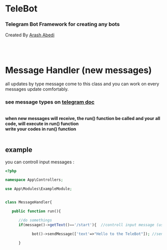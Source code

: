 # TeleBot
### Telegram Bot Framework for creating any bots 

Created By [Arash Abedi](https://arashabedi.com)

<br/>
<br/>

# Message Handler (new messages)

all updates by type message come to this class and you can work on every messages update comfortably.
<br>

### see message types on [telegram doc](https://core.telegram.org/bots/api#message)
<br>
<b>when new messages will receive, the run() function be called and your all code, will execute in run() function
<br>
write your codes in run() function</b>

<br>
<br>

## example

you can controll input messages :

```php
<?php

namespace App\Controllers;

use App\Modules\ExampleModule;


class MessageHandler{

   public function run(){

      //do somethings
      if(message()->getText()=='/start'){  //controll input message (use message()->getText() to get new messages)

            bot()->sendMessage(['text'=>"Hello to the TeleBot"]); //send message  (use bot()->sendMessage to sending any message)
      
      }

```